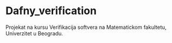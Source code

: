 # Dafny_verification
Projekat na kursu Verifikacija softvera na Matematickom fakultetu, Univerzitet u Beogradu.

